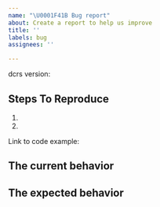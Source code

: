 ```yaml
---
name: "\U0001F41B Bug report"
about: Create a report to help us improve
title: ''
labels: bug
assignees: ''

---
```


<!--
  Please provide a clear and concise description of what the bug is. Include
  screenshots if needed. Please test using the latest version of the relevant
  dcrs packages to make sure your issue has not already been fixed.
-->

dcrs version:

## Steps To Reproduce

1.
2.

<!--
  Your bug will get fixed much faster if we can run your code and it doesn't
  have dependencies other than dcrs. Issues without reproduction steps or
  code examples may be immediately closed as not actionable.
-->

Link to code example:

<!--
  Please provide a CodeSandbox (https://codesandbox.io/s/new), a link to a
  repository on GitHub, or provide a minimal code example that reproduces the
  problem. You may provide a screenshot of the application if you think it is
  relevant to your bug report. Here are some tips for providing a minimal
  example: https://stackoverflow.com/help/mcve.
-->

## The current behavior


## The expected behavior
